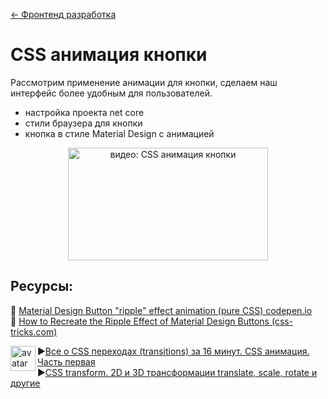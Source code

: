 ﻿[← Фронтенд разработка](/README.md)  

# CSS анимация кнопки

Рассмотрим применение анимации для кнопки, сделаем наш интерфейс более удобным для пользователей.  
* настройка проекта net core
* стили браузера для кнопки
* кнопка в стиле Material Design с анимацией  
 

<p align="center">
 <a  href="https://youtu.be/IVCnKbOOhdM" target="_blank" title="CSS анимация кнопки" >
       <img src="https://img.youtube.com/vi/IVCnKbOOhdM/mqdefault.jpg" width="320" height="180" alt="видео: CSS анимация кнопки">
   </a>
</p>

## Ресурсы:  

📎 [Material Design Button "ripple" effect animation (pure CSS) codepen.io](https://codepen.io/lehollandaisvolant/pen/dMQXYX)  
📎 [How to Recreate the Ripple Effect of Material Design Buttons (css-tricks.com)](https://css-tricks.com/how-to-recreate-the-ripple-effect-of-material-design-buttons/)  


[<img align="left" width="40" height="40"  src="https://yt3.ggpht.com/ytc/AKedOLSlgx_XoqhCWgsNEvgt8a1RruoT3W1F2uD1SBh0=s88-c-k-c0x00ffffff-no-rj" alt="avatar" />](https://www.youtube.com/channel/UCedskVwIKiZJsO8XdJdLKnA)

 ▶️[Все о CSS переходах (transitions) за 16 минут. CSS анимация. Часть первая](https://youtu.be/yZFg3cuq_LU)  
 ▶️[CSS transform. 2D и 3D трансформации translate, scale, rotate и другие](https://youtu.be/uQEGUpsnqsw)
 
   
   
 
